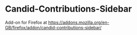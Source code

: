 # Candid-Contributions-Sidebar

Add-on for Firefox at https://addons.mozilla.org/en-GB/firefox/addon/candid-contributions-sidebar/
